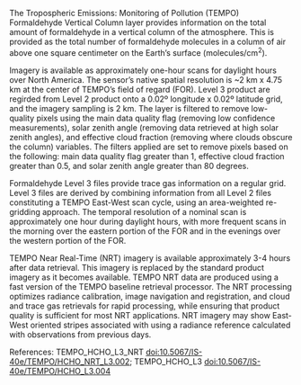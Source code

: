 The Tropospheric Emissions: Monitoring of Pollution (TEMPO) Formaldehyde Vertical Column layer provides information on the total amount of formaldehyde in a vertical column of the atmosphere. This is provided as the total number of formaldehyde molecules in a column of air above one square centimeter on the Earth’s surface (molecules/cm<sup>2</sup>).

Imagery is available as approximately one-hour scans for daylight hours over North America. The sensor’s native spatial resolution is ~2 km x 4.75 km at the center of TEMPO’s field of regard (FOR). Level 3 product are regirded from Level 2 product onto a 0.02º longitude x 0.02º latitude grid, and the imagery sampling is 2 km. The layer is filtered to remove low-quality pixels using the main data quality flag (removing low confidence measurements), solar zenith angle (removing data retrieved at high solar zenith angles), and effective cloud fraction (removing where clouds obscure the column) variables. The filters applied are set to remove pixels based on the following: main data quality flag greater than 1, effective cloud fraction greater than 0.5, and solar zenith angle greater than 80 degrees.

Formaldehyde Level 3 files provide trace gas information on a regular grid. Level 3 files are derived by combining information from all Level 2 files constituting a TEMPO East-West scan cycle, using an area-weighted re-gridding approach. The temporal resolution of a nominal scan is approximately one hour during daylight hours, with more frequent scans in the morning over the eastern portion of the FOR and in the evenings over the western portion of the FOR.

TEMPO Near Real-Time (NRT) imagery is available approximately 3-4 hours after data retrieval. This imagery is replaced by the standard product imagery as it becomes available. TEMPO NRT data are produced using a fast version of the TEMPO baseline retrieval processor. The NRT processing optimizes radiance calibration, image navigation and registration, and cloud and trace gas retrievals for rapid processing, while ensuring that product quality is sufficient for most NRT applications. NRT imagery may show East-West oriented stripes associated with using a radiance reference calculated with observations from previous days.

References: TEMPO_HCHO_L3_NRT [doi:10.5067/IS-40e/TEMPO/HCHO_NRT_L3.002](https://doi.org/10.5067/IS-40e/TEMPO/HCHO_NRT_L3.002);
 TEMPO_HCHO_L3 [doi:10.5067/IS-40e/TEMPO/HCHO_L3.004](https://doi.org/10.5067/IS-40e/TEMPO/HCHO_L3.004)